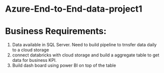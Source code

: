 # Azure-End-to-End-data-project1

# Business Requirements:
1. Data available in SQL Server. Need to build pipeline to trnsfer data daily to a cloud storage
2. connect databricks with cloud storage and build a aggregate table to get data for business KPI.
3. Build dash board using power BI on top of the table
